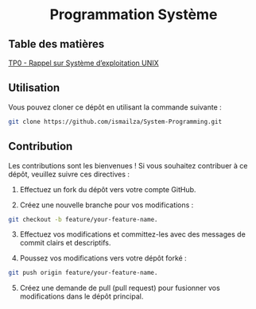 <h1 align="center">Programmation Système</h1>

## Table des matières

<a href="https://github.com/ismailza/System-Programming/tree/main/TP0">TP0 - Rappel sur Système d’exploitation UNIX</a>

## Utilisation

Vous pouvez cloner ce dépôt en utilisant la commande suivante :
```bash
git clone https://github.com/ismailza/System-Programming.git
```

## Contribution

Les contributions sont les bienvenues ! Si vous souhaitez contribuer à ce dépôt, veuillez suivre ces directives :

1. Effectuez un fork du dépôt vers votre compte GitHub.

2. Créez une nouvelle branche pour vos modifications :
  ```bash
  git checkout -b feature/your-feature-name.
  ```

3. Effectuez vos modifications et committez-les avec des messages de commit clairs et descriptifs.
   
4. Poussez vos modifications vers votre dépôt forké :
  ```bash 
  git push origin feature/your-feature-name.
  ```

5. Créez une demande de pull (pull request) pour fusionner vos modifications dans le dépôt principal.

